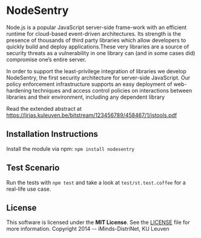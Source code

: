 # NodeSentry

Node.js is a popular JavaScript server-side frame-work with an efficient runtime for cloud-based event-driven architectures. Its strength is the presence of thousands of third party libraries which allow developers to quickly build and deploy applications.These very libraries are a source of security threats as a vulnerability in one library can (and in some cases did) compromise one’s entire server. 

In order to support the least-privilege integration of libraries we develop NodeSentry, the first security architecture for server-side JavaScript. Our policy enforcement infrastructure supports an easy deployment of web-hardening techniques and access control policies on interactions between libraries and their environment, including any dependent library

Read the extended abstract at https://lirias.kuleuven.be/bitstream/123456789/458467/1/jstools.pdf

## Installation Instructions

Install the module via npm: `npm install nodesentry`

## Test Scenario

Run the tests with `npm test` and take a look at `test/st.test.coffee` for a real-life use case.

## License

This software is licensed under the **MIT License**. See the [LICENSE](LICENSE) file for more information.
Copyright 2014 -- iMinds-DistriNet, KU Leuven
